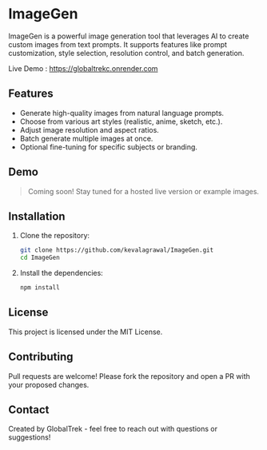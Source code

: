 # ImageGen

ImageGen is a powerful image generation tool that leverages AI to create custom images from text prompts. It supports features like prompt customization, style selection, resolution control, and batch generation.

Live Demo : https://globaltrekc.onrender.com

## Features

- Generate high-quality images from natural language prompts.
- Choose from various art styles (realistic, anime, sketch, etc.).
- Adjust image resolution and aspect ratios.
- Batch generate multiple images at once.
- Optional fine-tuning for specific subjects or branding.

## Demo

> Coming soon! Stay tuned for a hosted live version or example images.

## Installation

1. Clone the repository:
   ```bash
   git clone https://github.com/kevalagrawal/ImageGen.git
   cd ImageGen
   ```
   
2. Install the dependencies:
   ```bash
   npm install
   ```

## License

This project is licensed under the MIT License.

## Contributing

Pull requests are welcome! Please fork the repository and open a PR with your proposed changes.

## Contact

Created by GlobalTrek - feel free to reach out with questions or suggestions!
